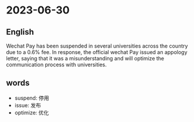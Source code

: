 # 2023-06-30

## English
Wechat Pay has been suspended in several
universities across the country due to a
0.6% fee. In response, the official wechat
Pay issued an appology letter, saying that it
was a misunderstanding and will optimize
the communication process with universities.

## words
* suspend: 停用
* issue: 发布
* optimize: 优化

